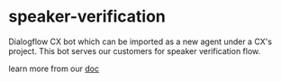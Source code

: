 # speaker-verification
Dialogflow CX bot which can be imported as a new agent under a CX's project.
This bot serves our customers for speaker verification flow.

learn more from our [doc](https://techdocs.audiocodes.com/voice-ai-connect/#VAIG_Combined/speaker-verification.htm)

